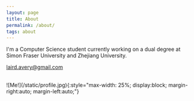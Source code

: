 ```yaml
---
layout: page
title: About
permalink: /about/
tags: about
---
```


I'm a Computer Science student currently working on a dual degree at Simon Fraser University and Zhejiang University.  

<laird.avery@gmail.com>  

<br>
![Me!](/static/profile.jpg){:style="max-width: 25%; display:block; margin-right:auto; margin-left:auto;"}
